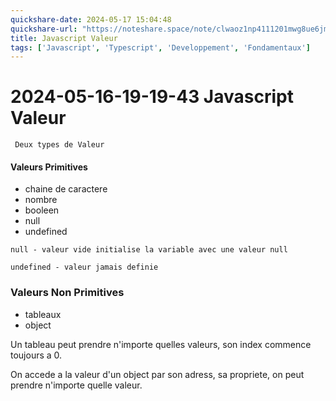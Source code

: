 ```yaml
---
quickshare-date: 2024-05-17 15:04:48
quickshare-url: "https://noteshare.space/note/clwaoz1np4111201mwg8ue6jm0#jqDtLMAgniX5KPhJbGTZSugksVOFcT59YuRZ4Qf3mTM"
title: Javascript Valeur
tags: ['Javascript', 'Typescript', 'Developpement', 'Fondamentaux']
---
```


# 2024-05-16-19-19-43 Javascript Valeur

``` Deux types de Valeur```

#### Valeurs Primitives

- chaine de caractere
- nombre
- booleen
- null
- undefined

```null - valeur vide initialise la variable avec une valeur null```

```undefined - valeur jamais definie```

### Valeurs Non Primitives

- tableaux
- object

Un tableau peut prendre n'importe quelles valeurs, son index commence toujours a 0.

On accede a la valeur d'un object par son adress, sa propriete, on peut prendre n'importe quelle valeur.






